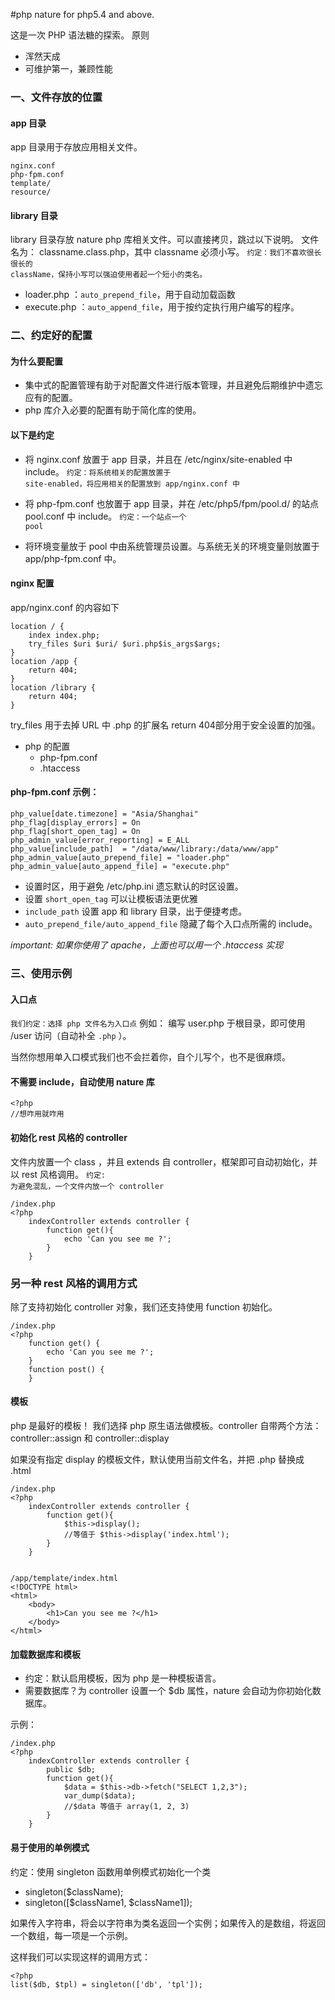 #php nature
for php5.4 and above.

这是一次 PHP 语法糖的探索。
原则

- 浑然天成
- 可维护第一，兼顾性能



### 一、文件存放的位置
#### app 目录
app 目录用于存放应用相关文件。

	nginx.conf
	php-fpm.conf
	template/
	resource/
	
#### library 目录

library 目录存放 nature php 库相关文件。可以直接拷贝，跳过以下说明。
文件名为： classname.class.php，其中 classname 必须小写。
<code>约定：我们不喜欢很长很长的 className，保持小写可以强迫使用者起一个短小的类名。</code>

-  loader.php ：`auto_prepend_file`，用于自动加载函数
-  execute.php ：`auto_append_file`，用于按约定执行用户编写的程序。


### 二、约定好的配置
#### 为什么要配置
-  集中式的配置管理有助于对配置文件进行版本管理，并且避免后期维护中遗忘应有的配置。
-  php 库介入必要的配置有助于简化库的使用。

#### 以下是约定

-  将 nginx.conf 放置于 app 目录，并且在 /etc/nginx/site-enabled 中 include。
<code>约定：将系统相关的配置放置于 site-enabled，将应用相关的配置放到 app/nginx.conf 中 </code>

-  将 php-fpm.conf 也放置于 app 目录，并在 /etc/php5/fpm/pool.d/ 的站点 pool.conf 中 include。 <code>约定：一个站点一个 pool</code>
-  将环境变量放于 pool 中由系统管理员设置。与系统无关的环境变量则放置于 app/php-fpm.conf 中。
  
	
#### nginx 配置
app/nginx.conf 的内容如下

	location / {
	    index index.php;
	    try_files $uri $uri/ $uri.php$is_args$args;
	}
    location /app {
        return 404;
    }
    location /library {
	    return 404;
	}

try_files 用于去掉 URL 中 .php 的扩展名
return 404部分用于安全设置的加强。

-  php 的配置
	- php-fpm.conf	
	- .htaccess
	
#### php-fpm.conf 示例：

    php_value[date.timezone] = "Asia/Shanghai"
    php_flag[display_errors] = On
    php_flag[short_open_tag] = On
	php_admin_value[error_reporting] = E_ALL
	php_value[include_path]  = "/data/www/library:/data/www/app"
	php_admin_value[auto_prepend_file] = "loader.php"
	php_admin_value[auto_append_file] = "execute.php"

-  设置时区，用于避免 /etc/php.ini 遗忘默认的时区设置。
-  设置 `short_open_tag` 可以让模板语法更优雅
-  `include_path` 设置 app 和 library 目录，出于便捷考虑。
-  `auto_prepend_file/auto_append_file` 隐藏了每个入口点所需的 include。

*_important:_*
*如果你使用了 apache，上面也可以用一个 .htaccess 实现*


### 三、使用示例


#### 入口点
<code>我们约定：选择 php 文件名为入口点</code>
例如： 编写 user.php 于根目录，即可使用 /user 访问（自动补全 <code>.php</code> ）。

当然你想用单入口模式我们也不会拦着你，自个儿写个，也不是很麻烦。

#### 不需要 include，自动使用 nature 库
	
	<?php
	//想咋用就咋用



#### 初始化 rest 风格的 controller
文件内放置一个 class ，并且 extends 自 controller，框架即可自动初始化，并以 rest 风格调用。
<code>约定: 为避免混乱，一个文件内放一个 controller </code>

    /index.php
    <?php
        indexController extends controller {
            function get(){
                echo 'Can you see me ?';
            }
        }

### 另一种 rest 风格的调用方式
除了支持初始化 controller 对象，我们还支持使用 function 初始化。
	
	/index.php
	<?php
		function get() {
    		echo 'Can you see me ?';
		}
		function post() {
		}
		


#### 模板
php 是最好的模板！ 我们选择 php 原生语法做模板。controller 自带两个方法： controller::assign 和 controller::display

如果没有指定 display 的模板文件，默认使用当前文件名，并把 .php 替换成 .html

	/index.php
    <?php
    	indexController extends controller {
    		function get(){
				$this->display();
				//等值于 $this->display('index.html');
    		}
    	}
    	

	/app/template/index.html
	<!DOCTYPE html>
	<html>
		<body>
			<h1>Can you see me ?</h1>
		</body>	
	</html>

#### 加载数据库和模板

-  约定：默认启用模板，因为 php 是一种模板语言。
-  需要数据库？为 controller 设置一个 $db 属性，nature 会自动为你初始化数据库。

示例：

    /index.php
    <?php
    	indexController extends controller {
    		public $db;
    		function get(){
				$data = $this->db->fetch("SELECT 1,2,3");
				var_dump($data);
				//$data 等值于 array(1, 2, 3)
    		}
    	}


#### 易于使用的单例模式
约定：使用 singleton 函数用单例模式初始化一个类

-  singleton($className);
-  singleton([$className1, $className1]);

如果传入字符串，将会以字符串为类名返回一个实例；如果传入的是数组，将返回一个数组，每一项是一个示例。

这样我们可以实现这样的调用方式：

    <?php
    list($db, $tpl) = singleton(['db', 'tpl']);